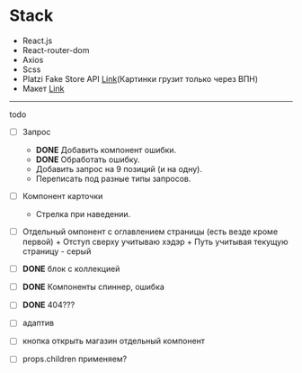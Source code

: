 # Stack
+ React.js
+ React-router-dom
+ Axios
+ Scss
+ Platzi Fake Store API [Link](https://fakeapi.platzi.com/en/rest/introduction)(Картинки грузит только через ВПН)
+ Макет [Link](https://www.figma.com/file/OFNh7sSivQKwPRV4hBv8Yi/WOMAZING-%2B?type=design&node-id=0-1&mode=design)

<hr>

todo
 - [ ] Запрос
      + **DONE** Добавить компонент ошибки.
      + **DONE** Обработать ошибку.
      + Добавить запрос на 9 позиций (и на одну).
      + Переписать под разные типы запросов.
        
 - [ ] Компонент карточки
      + Стрелка при наведении.

 - [ ] Отдельный омпонент с оглавлением страницы (есть везде кроме первой)
       + Отступ сверху учитываю хэдэр
       + Путь учитывая текущую страницу - серый    
 - [ ] **DONE** блок с коллекцией
 - [ ] **DONE** Компоненты спиннер, ошибка
 - [ ] **DONE** 404???
 - [ ] адаптив
 - [ ] кнопка открыть магазин отдельный компонент
      

 - [ ] props.children применяем?
